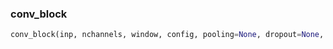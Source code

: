 

### conv_block
```python
conv_block(inp, nchannels, window, config, pooling=None, dropout=None, bn=False, activation=None, dilation_rate=1, residual=False)
```
